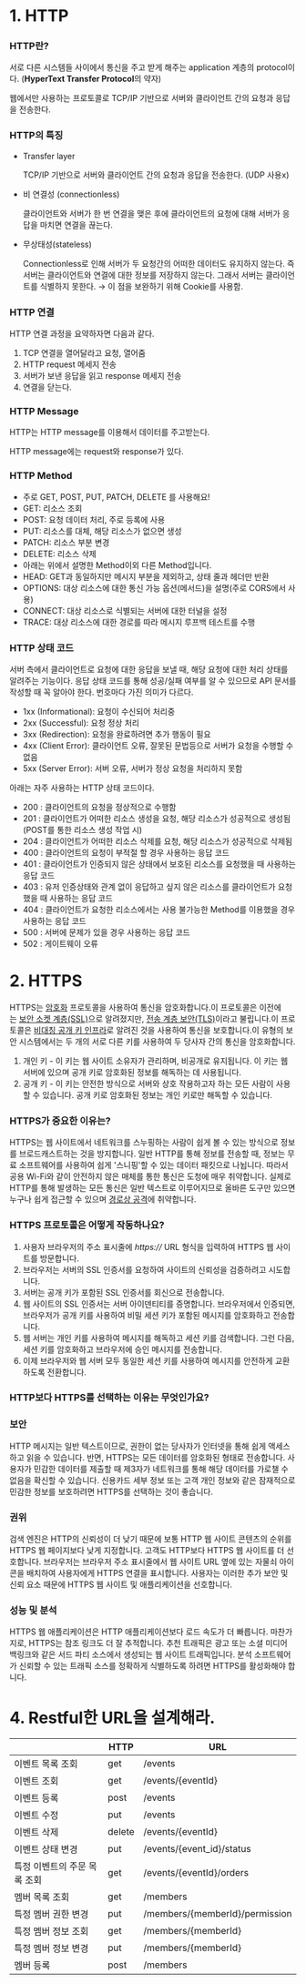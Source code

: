 # 1. HTTP

### HTTP란?

서로 다른 시스템들 사이에서 통신을 주고 받게 해주는 application 계층의 protocol이다. (**HyperText Transfer Protocol**의 약자)

웹에서만 사용하는 프로토콜로 TCP/IP 기반으로 서버와 클라이언트 간의 요청과 응답을 전송한다.

### HTTP의 특징

- Transfer layer
    
    TCP/IP 기반으로 서버와 클라이언트 간의 요청과 응답을 전송한다. (UDP 사용x)
    
- 비 연결성 (connectionless)
    
    클라이언트와 서버가 한 번 연결을 맺은 후에 클라이언트의 요청에 대해 서버가 응답을 마치면 연결을 끊는다.
    
- 무상태성(stateless)
    
    Connectionless로 인해 서버가 두 요청간의 어떠한 데이터도 유지하지 않는다. 즉 서버는 클라이언트와 연결에 대한 정보를 저장하지 않는다. 그래서 서버는 클라이언트를 식별하지 못한다. → 이 점을 보완하기 위해 Cookie를 사용함.
    

### HTTP 연결

HTTP 연결 과정을 요약하자면 다음과 같다.





1. TCP 연결을 열어달라고 요청, 열어줌
2. HTTP request 메세지 전송
3. 서버가 보낸 응답을 읽고 response 메세지 전송
4. 연결을 닫는다.

### HTTP Message

HTTP는 HTTP message를 이용해서 데이터를 주고받는다.

HTTP message에는 request와 response가 있다.



### HTTP Method

- 주로 GET, POST, PUT, PATCH, DELETE 를 사용해요!
- GET: 리소스 조회
- POST: 요청 데이터 처리, 주로 등록에 사용
- PUT: 리소스를 대체, 해당 리소스가 없으면 생성
- PATCH: 리소스 부분 변경
- DELETE: 리소스 삭제
- 아래는 위에서 설명한 Method이외 다른 Method입니다.
- HEAD: GET과 동일하지만 메시지 부분을 제외하고, 상태 줄과 헤더만 반환
- OPTIONS: 대상 리소스에 대한 통신 가능 옵션(메서드)을 설명(주로 CORS에서 사용)
- CONNECT: 대상 리소스로 식별되는 서버에 대한 터널을 설정
- TRACE: 대상 리소스에 대한 경로를 따라 메시지 루프백 테스트를 수행

### HTTP 상태 코드

서버 측에서 클라이언트로 요청에 대한 응답을 보낼 때, 해당 요청에 대한 처리 상태를 알려주는 기능이다. 응답 상태 코드를 통해 성공/실패 여부를 알 수 있으므로 API 문서를 작성할 때 꼭 알아야 한다. 번호마다 가진 의미가 다르다.

- 1xx (Informational): 요청이 수신되어 처리중
- 2xx (Successful): 요청 정상 처리
- 3xx (Redirection): 요청을 완료하려면 추가 행동이 필요
- 4xx (Client Error): 클라이언트 오류, 잘못된 문법등으로 서버가 요청을 수행할 수 없음
- 5xx (Server Error): 서버 오류, 서버가 정상 요청을 처리하지 못함

아래는 자주 사용하는 HTTP 상태 코드이다.

- 200 : 클라이언트의 요청을 정상적으로 수행함
- 201 : 클라이언트가 어떠한 리소스 생성을 요청, 해당 리소스가 성공적으로 생성됨(POST를 통한 리소스 생성 작업 시)
- 204 : 클라이언트가 어떠한 리소스 삭제를 요청, 해당 리소스가 성공적으로 삭제됨
- 400 : 클라이언트의 요청이 부적절 할 경우 사용하는 응답 코드
- 401 : 클라이언트가 인증되지 않은 상태에서 보호된 리소스를 요청했을 때 사용하는 응답 코드
- 403 : 유저 인증상태와 관계 없이 응답하고 싶지 않은 리소스를 클라이언트가 요청했을 때 사용하는 응답 코드
- 404 : 클라이언트가 요청한 리소스에서는 사용 불가능한 Method를 이용했을 경우 사용하는 응답 코드
- 500 : 서버에 문제가 있을 경우 사용하는 응답 코드
- 502 : 게이트웨이 오류

# 2. HTTPS

HTTPS는 [암호화](https://www.cloudflare.com/learning/ssl/what-is-encryption/) 프로토콜을 사용하여 통신을 암호화합니다.이 프로토콜은 이전에는 [보안 소켓 계층(SSL)](https://www.cloudflare.com/learning/ssl/what-is-ssl/)으로 알려졌지만, [전송 계층 보안(TLS)](https://www.cloudflare.com/learning/ssl/transport-layer-security-tls/)이라고 불립니다.이 프로토콜은 [비대칭 공개 키 인프라](https://www.cloudflare.com/learning/ssl/how-does-public-key-encryption-work/)로 알려진 것을 사용하여 통신을 보호합니다.이 유형의 보안 시스템에서는 두 개의 서로 다른 키를 사용하여 두 당사자 간의 통신을 암호화합니다.

1. 개인 키 - 이 키는 웹 사이트 소유자가 관리하며, 비공개로 유지됩니다. 이 키는 웹 서버에 있으며 공개 키로 암호화된 정보를 해독하는 데 사용됩니다.
2. 공개 키 - 이 키는 안전한 방식으로 서버와 상호 작용하고자 하는 모든 사람이 사용할 수 있습니다. 공개 키로 암호화된 정보는 개인 키로만 해독할 수 있습니다.

### HTTPS가 중요한 이유는?

HTTPS는 웹 사이트에서 네트워크를 스누핑하는 사람이 쉽게 볼 수 있는 방식으로 정보를 브로드캐스트하는 것을 방지합니다. 일반 HTTP를 통해 정보를 전송할 때, 정보는 무료 소프트웨어를 사용하여 쉽게 '스니핑'할 수 있는 데이터 패킷으로 나뉩니다. 따라서 공용 Wi-Fi와 같이 안전하지 않은 매체를 통한 통신은 도청에 매우 취약합니다. 실제로 HTTP를 통해 발생하는 모든 통신은 일반 텍스트로 이루어지므로 올바른 도구만 있으면 누구나 쉽게 접근할 수 있으며 [경로상 공격](https://www.cloudflare.com/learning/security/threats/on-path-attack/)에 취약합니다.

### ****HTTPS 프로토콜은 어떻게 작동하나요?****

1. 사용자 브라우저의 주소 표시줄에 *https://* URL 형식을 입력하여 HTTPS 웹 사이트를 방문합니다.
2. 브라우저는 서버의 SSL 인증서를 요청하여 사이트의 신뢰성을 검증하려고 시도합니다.
3. 서버는 공개 키가 포함된 SSL 인증서를 회신으로 전송합니다.
4. 웹 사이트의 SSL 인증서는 서버 아이덴티티를 증명합니다. 브라우저에서 인증되면, 브라우저가 공개 키를 사용하여 비밀 세션 키가 포함된 메시지를 암호화하고 전송합니다.
5. 웹 서버는 개인 키를 사용하여 메시지를 해독하고 세션 키를 검색합니다. 그런 다음, 세션 키를 암호화하고 브라우저에 승인 메시지를 전송합니다.
6. 이제 브라우저와 웹 서버 모두 동일한 세션 키를 사용하여 메시지를 안전하게 교환하도록 전환합니다.

### ****HTTP보다 HTTPS를 선택하는 이유는 무엇인가요?****

### **보안**

HTTP 메시지는 일반 텍스트이므로, 권한이 없는 당사자가 인터넷을 통해 쉽게 액세스하고 읽을 수 있습니다. 반면, HTTPS는 모든 데이터를 암호화된 형태로 전송합니다. 사용자가 민감한 데이터를 제출할 때 제3자가 네트워크를 통해 해당 데이터를 가로챌 수 없음을 확신할 수 있습니다. 신용카드 세부 정보 또는 고객 개인 정보와 같은 잠재적으로 민감한 정보를 보호하려면 HTTPS를 선택하는 것이 좋습니다.

### **권위**

검색 엔진은 HTTP의 신뢰성이 더 낮기 때문에 보통 HTTP 웹 사이트 콘텐츠의 순위를 HTTPS 웹 페이지보다 낮게 지정합니다. 고객도 HTTP보다 HTTPS 웹 사이트를 더 선호합니다. 브라우저는 브라우저 주소 표시줄에서 웹 사이트 URL 옆에 있는 자물쇠 아이콘을 배치하여 사용자에게 HTTPS 연결을 표시합니다. 사용자는 이러한 추가 보안 및 신뢰 요소 때문에 HTTPS 웹 사이트 및 애플리케이션을 선호합니다.

### **성능 및 분석**

HTTPS 웹 애플리케이션은 HTTP 애플리케이션보다 로드 속도가 더 빠릅니다. 마찬가지로, HTTPS는 참조 링크도 더 잘 추적합니다. 추천 트래픽은 광고 또는 소셜 미디어 백링크와 같은 서드 파티 소스에서 생성되는 웹 사이트 트래픽입니다. 분석 소프트웨어가 신뢰할 수 있는 트래픽 소스를 정확하게 식별하도록 하려면 HTTPS를 활성화해야 합니다.
<br/>
# 4. Restful한 URL을 설계해라.
|  | HTTP | URL |
| --- | --- | --- |
| 이벤트 목록 조회 | get | /events |
| 이벤트 조회 | get | /events/{eventId} |
| 이벤트 등록 | post | /events |
| 이벤트 수정 | put | /events |
| 이벤트 삭제 | delete | /events/{eventId} |
| 이벤트 상태 변경 | put | /events/{event_id}/status |
| 특정 이벤트의 주문 목록 조회 | get | /events/{eventId}/orders |
| 멤버 목록 조회 | get | /members |
| 특정 멤버 권한 변경 | put | /members/{memberId}/permission |
| 특정 멤버 정보 조회 | get | /members/{memberId} |
| 특정 멤버 정보 변경 | put | /members/{memberId} |
| 멤버 등록 | post | /members |
